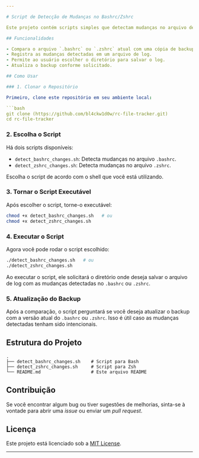 ```yaml
---

# Script de Detecção de Mudanças no Bashrc/Zshrc

Este projeto contém scripts simples que detectam mudanças no arquivo de configuração `.bashrc` ou `.zshrc`, comparando o estado atual do arquivo com um backup. As mudanças detectadas são registradas em um arquivo de log em um diretório à escolha do usuário.

## Funcionalidades

- Compara o arquivo `.bashrc` ou `.zshrc` atual com uma cópia de backup.
- Registra as mudanças detectadas em um arquivo de log.
- Permite ao usuário escolher o diretório para salvar o log.
- Atualiza o backup conforme solicitado.

## Como Usar

### 1. Clonar o Repositório

Primeiro, clone este repositório em seu ambiente local:

```bash
git clone (https://github.com/bl4ckw1d0w/rc-file-tracker.git)
cd rc-file-tracker
```

### 2. Escolha o Script

Há dois scripts disponíveis:

- `detect_bashrc_changes.sh`: Detecta mudanças no arquivo `.bashrc`.
- `detect_zshrc_changes.sh`: Detecta mudanças no arquivo `.zshrc`.

Escolha o script de acordo com o shell que você está utilizando.

### 3. Tornar o Script Executável

Após escolher o script, torne-o executável:

```bash
chmod +x detect_bashrc_changes.sh   # ou
chmod +x detect_zshrc_changes.sh
```

### 4. Executar o Script

Agora você pode rodar o script escolhido:

```bash
./detect_bashrc_changes.sh   # ou
./detect_zshrc_changes.sh
```

Ao executar o script, ele solicitará o diretório onde deseja salvar o arquivo de log com as mudanças detectadas no `.bashrc` ou `.zshrc`.

### 5. Atualização do Backup

Após a comparação, o script perguntará se você deseja atualizar o backup com a versão atual do `.bashrc` ou `.zshrc`. Isso é útil caso as mudanças detectadas tenham sido intencionais.

## Estrutura do Projeto

```
.
├── detect_bashrc_changes.sh    # Script para Bash
├── detect_zshrc_changes.sh     # Script para Zsh
└── README.md                   # Este arquivo README
```

## Contribuição

Se você encontrar algum bug ou tiver sugestões de melhorias, sinta-se à vontade para abrir uma _issue_ ou enviar um _pull request_.

## Licença

Este projeto está licenciado sob a [MIT License](LICENSE).

---
```

